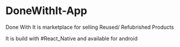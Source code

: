 # DoneWithIt-App


Done With It is marketplace for selling Reused/ Refubrished Products

It is build with #React_Native and available for android 
